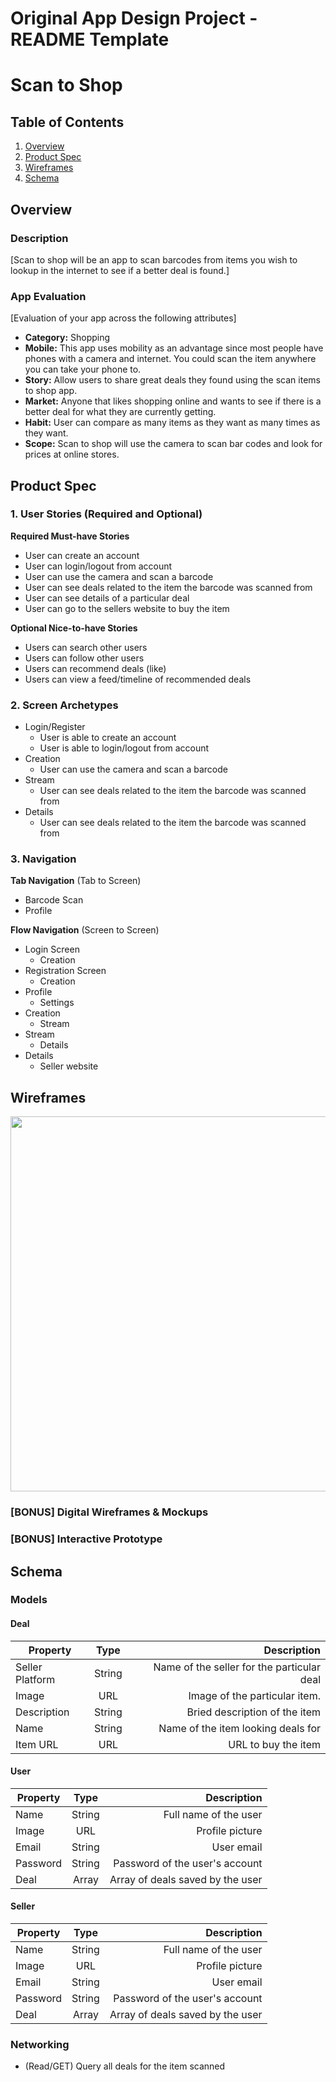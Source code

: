 Original App Design Project - README Template
===

# Scan to Shop

## Table of Contents
1. [Overview](#Overview)
1. [Product Spec](#Product-Spec)
1. [Wireframes](#Wireframes)
2. [Schema](#Schema)

## Overview
### Description
[Scan to shop will be an app to scan barcodes from items you wish to lookup in the internet to see if a better deal is found.]

### App Evaluation
[Evaluation of your app across the following attributes]
- **Category:** Shopping
- **Mobile:** This app uses mobility as an advantage since most people have phones with a camera and internet. You could scan the item anywhere you can take your phone to.
- **Story:** Allow users to share great deals they found using the scan items to shop app.
- **Market:** Anyone that likes shopping online and wants to see if there is a better deal for what they are currently getting.
- **Habit:** User can compare as many items as they want as many times as they want. 
- **Scope:** Scan to shop will use the camera to scan bar codes and look for prices at online stores. 

## Product Spec

### 1. User Stories (Required and Optional)

**Required Must-have Stories**

* User can create an account
* User can login/logout from account
* User can use the camera and scan a barcode
* User can see deals related to the item the barcode was scanned from
* User can see details of a particular deal
* User can go to the sellers website to buy the item

**Optional Nice-to-have Stories**

* Users can search other users
* Users can follow other users
* Users can recommend deals (like)
* Users can view a feed/timeline of recommended deals

### 2. Screen Archetypes

* Login/Register
   * User is able to create an account
   * User is able to login/logout from account
* Creation
   * User can use the camera and scan a barcode
* Stream
   * User can see deals related to the item the barcode was scanned from
* Details
   * User can see deals related to the item the barcode was scanned from

### 3. Navigation

**Tab Navigation** (Tab to Screen)

* Barcode Scan
* Profile

**Flow Navigation** (Screen to Screen)

* Login Screen
   * Creation
* Registration Screen
   * Creation
* Profile
   * Settings
* Creation
   * Stream 
* Stream
   * Details
* Details
   * Seller website 

## Wireframes
<img src="https://imgur.com/kdtt6r5.jpg" width=600>

### [BONUS] Digital Wireframes & Mockups

### [BONUS] Interactive Prototype

## Schema 

### Models

#### Deal
| Property       | Type         |Description                                |
| ------------- |:-------------:| -----------------------------------------:|
| Seller Platform        | String        | Name of the seller for the particular deal|
| Image         | URL           | Image of the particular item.             |
| Description   | String        | Bried description of the item             |
| Name          | String        | Name of the item looking deals for        |
| Item URL      | URL           | URL to buy the item                       |

#### User
| Property       | Type         |Description                                |
| ------------- |:-------------:| -----------------------------------------:|
| Name          | String        | Full name of the user                     |
| Image         | URL           | Profile picture                           |
| Email         | String        | User email                                |
| Password      | String        | Password of the user's account            |
| Deal          | Array         | Array of deals saved by the user          |

#### Seller
| Property       | Type         |Description                                |
| ------------- |:-------------:| -----------------------------------------:|
| Name          | String        | Full name of the user                     |
| Image         | URL           | Profile picture                           |
| Email         | String        | User email                                |
| Password      | String        | Password of the user's account            |
| Deal          | Array         | Array of deals saved by the user          |

### Networking
- (Read/GET) Query all deals for the item scanned
